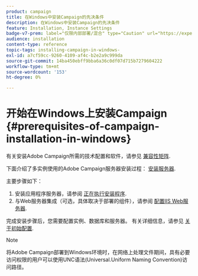 ```yaml
---
product: campaign
title: 在Windows中安装Campaign的先决条件
description: 在Windows中安装Campaign的先决条件
feature: Installation, Instance Settings
badge-v7-prem: label="仅限内部部署/混合" type="Caution" url="https://experienceleague.adobe.com/docs/campaign-classic/using/installing-campaign-classic/architecture-and-hosting-models/hosting-models-lp/hosting-models.html?lang=zh-Hans" tooltip="仅适用于内部部署和混合部署"
audience: installation
content-type: reference
topic-tags: installing-campaign-in-windows-
exl-id: a7cf59cc-9260-4109-af4c-b2e2a9c999da
source-git-commit: 14ba450ebff9bba6a36c0df07d715b7279604222
workflow-type: tm+mt
source-wordcount: '153'
ht-degree: 0%

---
```


# 开始在Windows上安装Campaign {#prerequisites-of-campaign-installation-in-windows}



有关安装Adobe Campaign所需的技术配置和软件，请参见 [兼容性矩阵](../../rn/using/compatibility-matrix.md).

下面介绍了多实例使用的Adobe Campaign服务器安装过程： [安装服务器](../../installation/using/installing-the-server.md).

主要步骤如下：

1. 安装应用程序服务器，请参阅 [正在执行安装程序](../../installation/using/installing-the-server.md#executing-the-installation-program).
1. 与Web服务器集成（可选，具体取决于部署的组件），请参阅 [配置IIS Web服务器](../../installation/using/integration-into-a-web-server-for-windows.md#configuring-the-iis-web-server).

完成安装步骤后，您需要配置实例、数据库和服务器。 有关详细信息，请参见 [关于初始配置](../../installation/using/about-initial-configuration.md).

>[!NOTE]
>
>将Adobe Campaign部署到Windows环境时，在网络上处理文件期间，具有必要访问权限的用户可以使用UNC语法(Universal.Uniform Naming Convention)访问路径。
